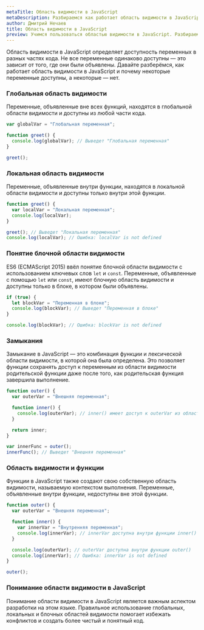 ```yaml
---
metaTitle: Область видимости в JavaScript
metaDescription: Разбираемся как работает область видимости в JavaScript
author: Дмитрий Нечаев
title: Область видимости в JavaScript
preview: Учимся пользоваться областью видимости в JavaScript. Разбираем примеры использования
---
```


Область видимости в JavaScript определяет доступность переменных в разных частях кода. Не все переменные одинаково доступны — это зависит от того, где они были объявлены. Давайте разберёмся, как работает область видимости в JavaScript и почему некоторые переменные доступны, а некоторые — нет.

### Глобальная область видимости

Переменные, объявленные вне всех функций, находятся в глобальной области видимости и доступны из любой части кода.

```jsx
var globalVar = "Глобальная переменная";

function greet() {
  console.log(globalVar); // Выведет "Глобальная переменная"
}

greet();

```

### Локальная область видимости

Переменные, объявленные внутри функции, находятся в локальной области видимости и доступны только внутри этой функции.

```jsx
function greet() {
  var localVar = "Локальная переменная";
  console.log(localVar);
}

greet(); // Выведет "Локальная переменная"
console.log(localVar); // Ошибка: localVar is not defined

```

### Понятие блочной области видимости

ES6 (ECMAScript 2015) ввёл понятие блочной области видимости с использованием ключевых слов `let` и `const`. Переменные, объявленные с помощью `let` или `const`, имеют блочную область видимости и доступны только в блоке, в котором были объявлены.

```jsx
if (true) {
  let blockVar = "Переменная в блоке";
  console.log(blockVar); // Выведет "Переменная в блоке"
}

console.log(blockVar); // Ошибка: blockVar is not defined

```

### Замыкания

Замыкание в JavaScript — это комбинация функции и лексической области видимости, в которой она была определена. Это позволяет функции сохранять доступ к переменным из области видимости родительской функции даже после того, как родительская функция завершила выполнение.

```jsx
function outer() {
  var outerVar = "Внешняя переменная";

  function inner() {
    console.log(outerVar); // inner() имеет доступ к outerVar из области видимости функции outer()
  }

  return inner;
}

var innerFunc = outer();
innerFunc(); // Выведет "Внешняя переменная"

```

### Область видимости и функции

Функции в JavaScript также создают свою собственную область видимости, называемую контекстом выполнения. Переменные, объявленные внутри функции, недоступны вне этой функции.

```jsx
function outer() {
  var outerVar = "Внешняя переменная";

  function inner() {
    var innerVar = "Внутренняя переменная";
    console.log(innerVar); // innerVar доступна внутри функции inner()
  }

  console.log(outerVar); // outerVar доступна внутри функции outer()
  console.log(innerVar); // Ошибка: innerVar is not defined
}

outer();

```

### Понимание области видимости в JavaScript

Понимание области видимости в JavaScript является важным аспектом разработки на этом языке. Правильное использование глобальных, локальных и блочных областей видимости помогает избежать конфликтов и создать более чистый и понятный код.